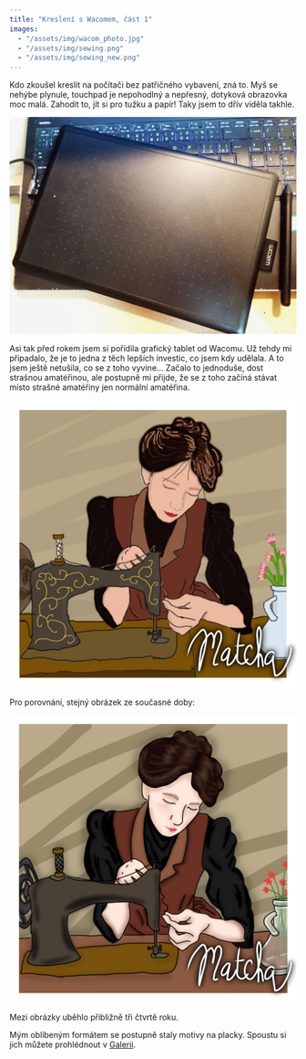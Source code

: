 ```yaml
---
title: "Kreslení s Wacomem, část 1"
images:
  - "/assets/img/wacom_photo.jpg"
  - "/assets/img/sewing.png"
  - "/assets/img/sewing_new.png"
---
```


Kdo zkoušel kreslit na počítači bez patřičného vybavení, zná to. Myš se nehýbe plynule, touchpad je nepohodlný a nepřesný, dotyková obrazovka moc malá. Zahodit to, jít si pro tužku a papír! Taky jsem to dřív viděla takhle. 

![Wacom v přirozeném prostředí](/assets/img/wacom_photo.jpg)

Asi tak před rokem jsem si pořídila grafický tablet od Wacomu. Už tehdy mi připadalo,
že je to jedna z těch lepších investic, co jsem kdy udělala. A to jsem ještě netušila, co se z toho vyvine...
Začalo to jednoduše, dost strašnou amatéřinou, ale postupně mi přijde, že se z toho začíná stávat místo strašné amatéřiny jen normální amatéřina. 

![Jeden z prvních obrázků, cca září 2023](/assets/img/sewing.png)

Pro porovnání, stejný obrázek ze současné doby: 

![Přepracovaná verze, červen 2024](/assets/img/sewing_new.png)

Mezi obrázky uběhlo přibližně tři čtvrtě roku. 

Mým oblíbeným formátem se postupně staly motivy na placky. Spoustu si jich můžete prohlédnout v [Galerii](/galerie/).
